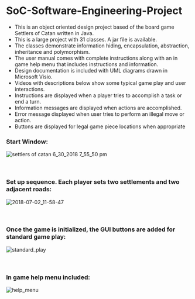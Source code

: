 # SoC-Software-Engineering-Project
- This is an object oriented design project based of the board game Settlers of Catan written in Java. 
- This is a large project with 31 classes. A jar file is available.
- The classes demonstrate information hiding, encapsulation, abstraction, inheritance and polymorphism. 
- The user manual comes with complete instructions along with an in game help menu that includes instructions and information.
- Design documentation is included with UML diagrams drawn in Microsoft Visio.
- Videos with descriptions below show some typical game play and user interactions.
- Instructions are displayed when a player tries to accomplish a task or end a turn.
- Information messages are displayed when actions are accomplished.
- Error message displayed when user tries to perform an illegal move or action.
- Buttons are displayed for legal game piece locations when appropriate

### Start Window:

![settlers of catan 6_30_2018 7_55_50 pm](https://user-images.githubusercontent.com/24630618/42130358-012c814a-7ca0-11e8-93c4-14c3d6a46e2c.png)
<br><br><br>
### Set up sequence. Each player sets two settlements and two adjacent roads:
![2018-07-02_11-58-47](https://user-images.githubusercontent.com/24630618/42178969-8468520a-7def-11e8-97ad-48e3f29f49cc.gif)
<br><br><br>
### Once the game is initialized, the GUI buttons are added for standard game play:
![standard_play](https://user-images.githubusercontent.com/24630618/42180692-6b1f532e-7df5-11e8-97ae-45e51c97cb37.gif)
<br><br><br>
### In game help menu included:
![help_menu](https://user-images.githubusercontent.com/24630618/42180551-f2706b02-7df4-11e8-96e2-16b74095d100.gif)
